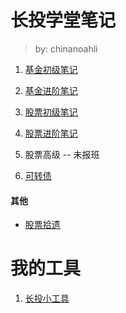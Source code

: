 # 长投学堂笔记

> by: chinanoahli

1. [基金初级笔记](/ichangtou/fund/primary)

2. [基金进阶笔记](/ichangtou/fund/middle-level)

3. [股票初级笔记](/ichangtou/stock/primary)

4. [股票进阶笔记](/ichangtou/stock/middle-level)

5. 股票高级 -- 未报班

6. [可转债](/ichangtou/bond/convertible_bond/README_before_mid2019.md)

#### 其他

+ [股票拾遗](/ichangtou/stock/others)

# 我的工具

1. [长投小工具](https://github.com/chinanoahli/investment_tools)
